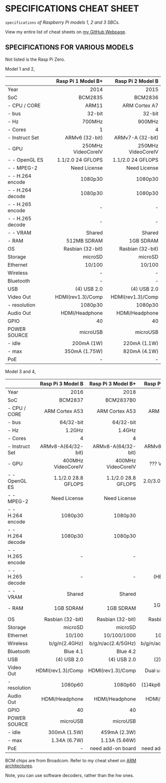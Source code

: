 # SPECIFICATIONS CHEAT SHEET

`specifications` _of Raspberry Pi models 1, 2 and 3 SBCs._

View my entire list of cheat sheets on
[my GitHub Webpage](https://jeffdecola.github.io/my-cheat-sheets/).

## SPECIFICATIONS FOR VARIOUS MODELS

Not listed is the Rasp Pi Zero.

Model 1 and 2,

|                  | Rasp Pi 1 Model B+ |  Rasp Pi 2 Model B |
|:-----------------|-------------------:|-------------------:|
| Year             |               2014 |               2015 |
| SoC              |            BCM2835 |            BCM2836 |
| - CPU / CORE     |              ARM11 |      ARM Cortex A7 |
| - bus            |             32-bit |             32-bit |
| - Hz             |             700MHz |             900MHz |
| - Cores          |                  1 |                  4 |
| - Instruct Set   |     ARMv6 (32-bit) |   ARMv7-A (32-bit) |
| - GPU            | 250MHz VideoCoreIV | 250MHz VideoCoreIV |
| - - OpenGL ES    |  1.1/2.0 24 GFLOPS |  1.1/2.0 24 GFLOPS |
| - - MPEG-2       |       Need License |       Need License |  
| - - H.264 encode |            1080p30 |            1080p30 |
| - - H.264 decode |            1080p30 |            1080p30 |
| - - H.265 encode |                  - |                 -  |
| - - H.265 decode |                  - |                 -  |
| - - VRAM         |             Shared |             Shared |  
| - RAM            |        512MB SDRAM |          1GB SDRAM |
| OS               |   Rasbian (32-bit) |   Rasbian (32-bit) |
| Storage          |            microSD |            microSD |
| Ethernet         |             10/100 |             10/100 |
| Wireless         |                  - |                  - |
| Bluetooth        |                  - |                  - |
| USB              |        (4) USB 2.0 |        (4) USB 2.0 |
| Video Out        |  HDMI(rev1.3)/Comp |  HDMI(rev1.3)/Comp |
| - resolution     |            1080p30 |            1080p30 |  
| Audio Out        |    HDMI/Headphone  |     HDMI/Headphone |
| GPIO             |                 40 |                 40 |  
| POWER SOURCE     |           microUSB |           microUSB |
| - idle           |         200mA (1W) |       220mA (1.1W) |
| - max            |      350mA (1.75W) |       820mA (4.1W) |
| PoE              |                  - |                  - |

Model 3 and 4,

|                  |  Rasp Pi 3 Model B | Rasp Pi 3 Model B+ |  Rasp Pi 4 Model B |
|:-----------------|-------------------:|-------------------:|-------------------:|
| Year             |               2016 |               2018 |               2019 |
| SoC              |            BCM2837 |          BCM2837B0 |            BCM2711 |
| - CPU / CORE     |     ARM Cortex A53 |     ARM Cortex A53 |     ARM Cortex A72 |
| - bus            |          64/32-bit |          64/32-bit |          64/32-bit |
| - Hz             |             1.2GHz |             1.4GHz |             1.5GHz |
| - Cores          |                  4 |                  4 |                  4 |
| - Instruct Set   | ARMv8-A(64/32-bit) | ARMv8-A(64/32-bit) | ARMv8-A(64/32-bit) |
| - GPU            | 400MHz VideoCoreIV | 400MHz VideoCoreIV |    ??? VideoCoreVI |
| - - OpenGL ES    |1.1/2.0 28.8 GFLOPS |1.1/2.0 28.8 GFLOPS |  2.0/3.0 ?? GFLOPS |
| - - MPEG-2       |       Need License |       Need License |         (Disabled) |
| - - H.264 encode |            1080p30 |            1080p30 |            1080p30 |
| - - H.264 decode |            1080p30 |            1080p30 |            1080p60 |
| - - H.265 encode |                 -  |                  - |                  - |
| - - H.265 decode |                 -  |                  - |       (HEVC) 4kp60 |
| - - VRAM         |             Shared |             Shared |             Shared |
| - RAM            |          1GB SDRAM |          1GB SDRAM |  1GB/2GB/4GB SDRAM |
| OS               |   Rasbian (32-bit) |   Rasbian (32-bit) |   Rasbian (32-bit) |
| Storage          |            microSD |            microSD |            microSD |
| Ethernet         |             10/100 |        10/100/1000 |        10/100/1000 |
| Wireless         |      b/g/n(2.4GHz) | b/g/n/ac(2.4/5GHz) | b/g/n/ac(2.4/5GHz) |
| Bluetooth        |           Blue 4.1 |           Blue 4.2 |           Blue 5.0 |
| USB              |        (4) USB 2.0 |        (4) USB 2.0 |    (2) 2.0 (2) 3.0 |
| Video Out        |  HDMI(rev1.3)/Comp |  HDMI(rev1.3)/Comp |   Dual u-HDMI(2.0) |
| - resolution     |            1080p60 |            1080p60 |  (1)4kp60 (2)4kp30 |
| Audio Out        |     HDMI/Headphone |     HDMI/Headphone |     HDMI/Headphone |
| GPIO             |                 40 |                 40 |                 40 |
| POWER SOURCE     |           microUSB |           microUSB |              USB-C | 
| - idle           |       300mA (1.5W) |       459mA (2.3W) |           ?mA (?W) | 
| - max            |       1.34A (6.7W) |      1.13A (5.66W) |            ?A (?W) |
| PoE              |                  - |  need add-on board |  need add-on board |

BCM chips are from Broadcom. Refer to my cheat sheet on
[ARM architectures](https://github.com/JeffDeCola/my-cheat-sheets/tree/master/hardware/development/hardware-architectures/arm-cheat-sheet).

Note, you can use software decoders, rather than the hw ones.
